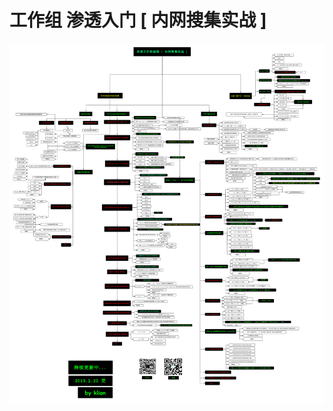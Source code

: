 # 工作组 渗透入门 \[ 内网搜集实战 \]

![&#x5DE5;&#x4F5C;&#x7EC4; &#x6E17;&#x900F;&#x5165;&#x95E8; \[ &#x5185;&#x7F51;&#x641C;&#x96C6;&#x5B9E;&#x6218; \]](../../../.gitbook/assets/workgroup.png)

